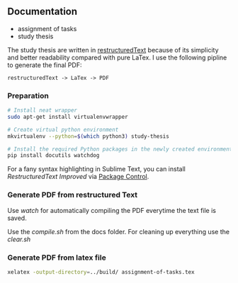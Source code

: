 ## Documentation

- assignment of tasks
- study thesis

The study thesis are written in [restructuredText][rst] because of its
simplicity and better readability compared with pure LaTex. I use the following
pipline to generate the final PDF:

    restructuredText -> LaTex -> PDF


### Preparation

```bash
# Install neat wrapper 
sudo apt-get install virtualenvwrapper

# Create virtual python environment
mkvirtualenv --python=$(which python3) study-thesis

# Install the required Python packages in the newly created environment
pip install docutils watchdog
```

For a fany syntax highlighting in Sublime Text, you can install *RestructuredText Improved* via [Package Control][subl-control].



### Generate PDF from restructured Text

Use *watch* for automatically compiling the PDF everytime the text file is saved.

Use the *compile.sh* from the docs folder. For cleaning up everything use the *clear.sh*



### Generate PDF from latex file

```bash
xelatex -output-directory=../build/ assignment-of-tasks.tex 
```

[rst]: http://docutils.sourceforge.net/rst.html
[subl-control]: https://packagecontrol.io/installation
